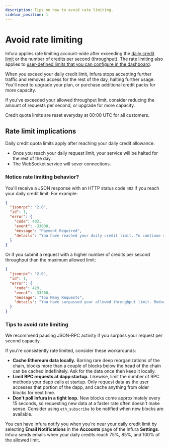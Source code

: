 ```yaml
---
description: Tips on how to avoid rate limiting.
sidebar_position: 1
---
```


# Avoid rate limiting

Infura applies rate limiting account-wide after exceeding the [daily credit limit](../get-started/pricing/index.md)
or the number of credits per second (throughput). The rate limiting also applies to
[user-defined limits that you can configure in the dashboard](/developer-tools/dashboard/how-to/secure-an-api/set-rate-limits).

When you exceed your daily credit limit, Infura stops accepting further traffic and removes
access for the rest of the day, halting further usage. You'll need to upgrade your plan, or purchase
additional credit packs for more capacity.

If you've exceeded your allowed throughput limit, consider reducing the amount of requests per
second, or upgrade for more capacity.

Credit quota limits are reset everyday at 00:00 UTC for all customers.

## Rate limit implications

Daily credit quota limits apply after reaching your daily credit allowance:

- Once you reach your daily request limit, your service will be halted for the rest of the day.
- The WebSocket service will sever connections.

### Notice rate limiting behavior?

You'll receive a JSON response with an HTTP status code `402` if you reach your daily credit limit. For example:

```json
{
  "jsonrpc": "2.0",
  "id": 1,
  "error": {
    "code": 402,
    "event": -33000,
    "message": "Payment Required",
    "details": "You have reached your daily credit limit. To continue making requests, upgrade your plan or purchase additional credits"
  }
}
```

Or if you submit a request with a higher number of credits per second throughput than the maximum
allowed limit:

```json
{
  "jsonrpc": "2.0",
  "id": 1,
  "error": {
    "code": 429,
    "event": -33200,
    "message": "Too Many Requests",
    "details": "You have surpassed your allowed throughput limit. Reduce the amount of requests per second or upgrade for more capacity."
  }
}
```

### Tips to avoid rate limiting

We recommend pausing JSON-RPC activity if you surpass your request per second capacity.

If you're consistently rate limited, consider these workarounds:

- **Cache Ethereum data locally.** Barring rare deep reorganizations of the chain, blocks more than a
    couple of blocks below the head of the chain can be cached indefinitely. Ask for the data once then
    keep it locally.
- **Limit RPC requests at dapp startup.** Likewise, limit the number of RPC methods your dapp calls
    at startup. Only request data as the user accesses that portion of the dapp, and cache anything
    from older blocks for next time.
- **Don't poll Infura in a tight loop.** New blocks come approximately every 15 seconds, so requesting new
    data at a faster rate often doesn't make sense. Consider using `eth_subscribe` to be notified
    when new blocks are available.

You can have Infura notify you when you're near your daily credit limit by selecting
**Email Notifications** in the **Accounts** page of the Infura **Settings**. Infura sends emails
when your daily credits reach 75%, 85%, and 100% of the allowed limit.